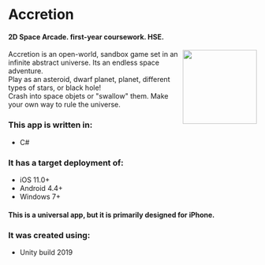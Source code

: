 # Accretion
#### 2D Space Arcade. first-year coursework. HSE.

<img align="right" width="150" height="150" src="https://sun9-2.userapi.com/9My18e9VAhKU90r9OtCDD0kiVht8DOvTpppsNA/vGwE7_ZnVnI.jpg">
Accretion is an open-world, sandbox game set in an infinite abstract universe. Its an endless space adventure.<br/>
Play as an asteroid, dwarf planet, planet, different types of stars, or black hole!<br/> 
Crash into space objets or "swallow" them. Make your own way to rule the universe. 
	
### This app is written in:
* C#
	
### It has a target deployment of:
* iOS 11.0+
* Android 4.4+
* Windows 7+
#### This is a universal app, but it is primarily designed for iPhone.
	
### It was created using:
* Unity build 2019
	
